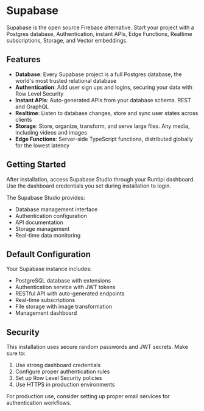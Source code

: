 # Supabase

Supabase is the open source Firebase alternative. Start your project with a Postgres database, Authentication, instant APIs, Edge Functions, Realtime subscriptions, Storage, and Vector embeddings.

## Features

- **Database**: Every Supabase project is a full Postgres database, the world's most trusted relational database
- **Authentication**: Add user sign ups and logins, securing your data with Row Level Security
- **Instant APIs**: Auto-generated APIs from your database schema. REST and GraphQL
- **Realtime**: Listen to database changes, store and sync user states across clients
- **Storage**: Store, organize, transform, and serve large files. Any media, including videos and images
- **Edge Functions**: Server-side TypeScript functions, distributed globally for the lowest latency

## Getting Started

After installation, access Supabase Studio through your Runtipi dashboard. Use the dashboard credentials you set during installation to login.

The Supabase Studio provides:
- Database management interface
- Authentication configuration
- API documentation
- Storage management
- Real-time data monitoring

## Default Configuration

Your Supabase instance includes:
- PostgreSQL database with extensions
- Authentication service with JWT tokens
- RESTful API with auto-generated endpoints
- Real-time subscriptions
- File storage with image transformation
- Management dashboard

## Security

This installation uses secure random passwords and JWT secrets. Make sure to:
1. Use strong dashboard credentials
2. Configure proper authentication rules
3. Set up Row Level Security policies
4. Use HTTPS in production environments

For production use, consider setting up proper email services for authentication workflows.